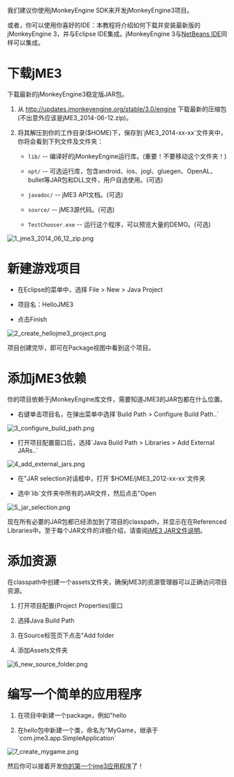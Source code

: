 我们建议你使用jMonkeyEngine SDK来开发jMonkeyEngine3项目。

或者，你可以使用你喜好的IDE：本教程将介绍如何下载并安装最新版的jMonkeyEngine
3，并与Eclipse IDE集成。jMonkeyEngine 3与[NetBeans
IDE](../jme3/setting_up_netbeans_and_jme3)同样可以集成。

下载jME3
========

下载最新的jMonkeyEngine3稳定版JAR包。

1.  从 <http://updates.jmonkeyengine.org/stable/3.0/engine>
    下载最新的压缩包(不出意外应该是jME3\_2014-06-12.zip)。

2.  将其解压到你的工作目录(\$HOME)下，保存到\`jME3\_2014-xx-xx\`文件夹中，你将会看到下列文件及文件夹：

    -   `lib/` --
        编译好的jMonkeyEngine运行库。(重要！不要移动这个文件夹！)

    -   `opt/` --
        可选运行库，包含android、ios、jogl、gluegen、OpenAL、bullet等JAR包和DLL文件，用户自选使用。(可选)

    -   `javadoc/` -- jME3 API文档。(可选)

    -   `source/` -- jME3源代码。(可选)

    -   `TestChooser.exe` -- 运行这个程序，可以预览大量的DEMO。(可选)

![1\_jme3\_2014\_06\_12\_zip.png](../jme3/1_jme3_2014_06_12_zip.png)

新建游戏项目
============

-   在Eclipse的菜单中，选择 File \> New \> Java Project

-   项目名：HelloJME3

-   点击Finish

![2\_create\_hellojme3\_project.png](../jme3/2_create_hellojme3_project.png)

项目创建完毕，即可在Package视图中看到这个项目。

添加jME3依赖
============

你的项目依赖于jMonkeyEngine库文件，需要知道JME3的JAR包都在什么位置。

-   右键单击项目名，在弹出菜单中选择\`Build Path \> Configure Build
    Path..\`

![3\_configure\_build\_path.png](../jme3/3_configure_build_path.png)

-   打开项目配置窗口后，选择\`Java Build Path \> Libraries \> Add
    External JARs..\`

![4\_add\_external\_jars.png](../jme3/4_add_external_jars.png)

-   在"JAR selection对话框中，打开\`\$HOME/jME3\_2012-xx-xx\`文件夹

-   选中\`lib\`文件夹中所有的JAR文件，然后点击"Open

![5\_jar\_selection.png](../jme3/5_jar_selection.png)

现在所有必要的JAR包都已经添加到了项目的classpath，并显示在在Referenced
Libraries中。至于每个JAR文件的详细介绍，请查阅[jME3
JAR文件说明](../jme3/jme3_source_structure.xml#structure_of_jmonkeyengine3_jars)。

添加资源
========

在classpath中创建一个assets文件夹，确保jME3的资源管理器可以正确访问项目资源。

1.  打开项目配置(Project Properties)窗口

2.  选择Java Build Path

3.  在Source标签页下点击"Add folder

4.  添加Assets文件夹

![6\_new\_source\_folder.png](../jme3/6_new_source_folder.png)

编写一个简单的应用程序
======================

1.  在项目中新建一个package，例如"hello

2.  在hello包中新建一个类，命名为"MyGame，继承于\`com.jme3.app.SimpleApplication\`

![7\_create\_mygame.png](../jme3/7_create_mygame.png)

然后你可以接着开发[你的第一个jme3应用程序](../jme3/beginner/hello_simpleapplication_zh)了！
